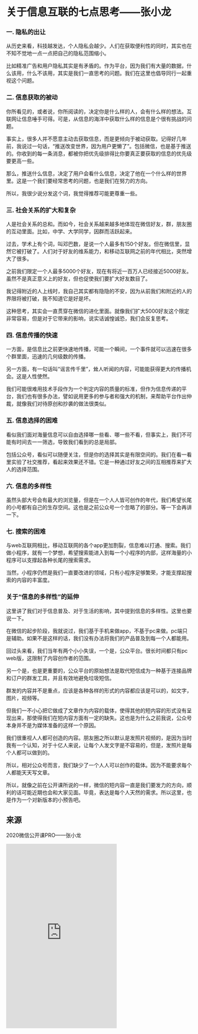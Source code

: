 # 关于信息互联的七点思考——张小龙



### 一. 隐私的出让

从历史来看，科技越发达，个人隐私会越少。人们在获取便利性的同时，其实也在不知不觉地一点一点把自己的隐私范围缩小。

比如精准广告和用户隐私其实是有矛盾的。作为平台，因为我们有大量的数据，什么该用，什么不该用，其实是我们一直思考的问题。我们在这里也倡导同行一起重视这个问题。

### 二. 信息获取的被动

你所看见的，或者说，你所阅读的，决定你是什么样的人，会有什么样的想法。互联网让信息唾手可得。可是，从信息的海洋中获取什么样的信息是个很有挑战的问题。

事实上，很多人并不愿意主动去获取信息，而是更倾向于被动获取。记得好几年前，我说过一句话，“推送改变世界，因为用户更懒了”。包括微信，也是基于推送的。你收到的每一条消息，都被你把优先级排得比你要真正要获取的信息的优先级要更高一些。

那么，推送什么信息，决定了用户会看什么信息，决定了他在一个什么样的世界里。这是一个我们要经常思考的问题，也是我们在努力的方向。

所以，我很少说分发这个词，我觉得推荐可能更尊重一些。

### 三. 社会关系的扩大和复杂

人是社会关系的总和。而如今，社会关系越来越多地体现在微信好友，群，朋友圈的互动里面。比如，中学、大学同学，因群而活跃起来。

过去，学术上有个词，叫邓巴数，是说一个人最多有150个好友。但在微信里，显然它被打破了。人们对于好友的维系能力，和移动互联网之前的年代相比，突然增大了很多。

之前我们限定一个人最多5000个好友，现在有将近一百万人已经接近5000好友。虽然不是真正意义上的好友，但也促使我们要扩大好友数目了。

我记得附近的人上线时，我自己其实都有隐隐的不安，因为从前我们和附近的人的界限将被打破，我不知道它是好是坏。

这种思考，其实会一直贯穿在微信的进化里面。就像我们扩大5000好友这个限定非常容易，但是对于它带来的影响，说实话诚惶诚恐，我们会反复思考。

### 四. 信息传播的快速

一方面，是信息比之前更快速地传播，可能一个瞬间，一个事件就可以迅速在很多个群里面，迅速的几何级数的传播。

另一方面，有一句话叫“谣言传千里”，耸人听闻的内容，可能能获得更大的传播机会。这是人性使然。

我们可能很难用技术手段作为一个判定内容的质量的标准，但作为信息传递的平台，我们也有很多办法，譬如说用更多的参与者和强大的机制，来帮助平台作出仲裁，就像我们对待原创和抄袭的做法很类似。

### 五. 信息选择的困难

看似我们面对海量信息可以自由选择哪一些看、哪一些不看，但事实上，我们不可能有时间去一一筛选，导致我们看到的总是局部。

包括公众号，看似可以随便关注，但是你的选择其实是有限空间的。我们在看一看里实验了社交推荐，看起来效果还不错。它是一种通过好友之间的互相推荐来扩大人的选择范围。

### 六. 信息的多样性

虽然头部大号会有最大的浏览量，但是在一个人人皆可创作的年代，我们希望长尾的小号都有自己的生存空间。这也是之前公众号一个忽略了的部分。等一下会再讲一下。

### 七. 搜索的困难

与web互联网相比，移动互联网的各个app更加割裂，信息难以打通、搜索。我们做小程序，就有一个梦想，希望搜索能进入到每一个小程序的内部，这样海量的小程序可以支撑起各种长尾的搜索需求。

当然，小程序仍然是我们一直要改进的领域，只有小程序足够繁荣，才能支撑起搜索的内容的丰富度。

### 关于“信息的多样性”的延伸

这里讲了我们对于信息普及、对于生活的影响，其中提到信息的多样性。这里也要说一下。

在微信的起步阶段，我就说过，我们基于手机来做app，不基于pc来做。pc端只是辅助。如果不是这样的话，我们没有办法将我们的产品普及到每一个人都能用。

回过头来看，我们当年有两个小小失误，一个是，公众平台。很长时间都只有pc web版，这限制了内容创作者的范围。

另一个是，也是更重要的，公众平台的原始想法是取代短信成为一种基于连接品牌和订户的群发工具，并且有效地避免垃圾短信。

群发的内容并不是重点，应该是各种各样的形式的内容都应该是可以的，如文字，图片，视频等。

但我们一不小心把它做成了文章作为内容的载体，使得其他的短内容的形式没有呈现出来，那使得我们在短内容方面有一定的缺失。这也是为什么之前我说，公众号本身并不是为媒体准备的这样一个原因。

我们很重视人人都可创造的内容。朋友圈之所以默认是发照片视频的，是因为当时我有一个认知，对于十亿人来说，让每个人发文字是不容易的，但是，发照片是每个人都可以做到的。

所以，相对公众号而言，我们缺少了一个人人可以创作的载体。因为不能要求每个人都能天天写文章。

所以，就像之前在公开课所说的一样，微信的短内容一直是我们要发力的方向，顺利的话可能近期也会和大家见面。毕竟，表达是每个人天然的需求。所以这里，也是作为一个对新版本的小预告吧。



## 来源

2020微信公开课PRO——张小龙

<iframe frameborder="0" src="https://v.qq.com/txp/iframe/player.html?vid=j304839hztu" allowFullScreen="true" height=500></iframe>


